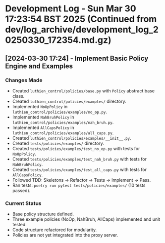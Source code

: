 # Development Log - Sun Mar 30 17:23:54 BST 2025 (Continued from dev/log_archive/development_log_20250330_172354.md.gz)

## [2024-03-30 17:24] - Implement Basic Policy Engine and Examples

### Changes Made
- Created `luthien_control/policies/base.py` with `Policy` abstract base class.
- Created `luthien_control/policies/examples/` directory.
- Implemented `NoOpPolicy` in `luthien_control/policies/examples/no_op.py`.
- Implemented `NahBruhPolicy` in `luthien_control/policies/examples/nah_bruh.py`.
- Implemented `AllCapsPolicy` in `luthien_control/policies/examples/all_caps.py`.
- Created `luthien_control/policies/examples/__init__.py`.
- Created `tests/policies/examples/` directory.
- Created `tests/policies/examples/test_no_op.py` with tests for `NoOpPolicy`.
- Created `tests/policies/examples/test_nah_bruh.py` with tests for `NahBruhPolicy`.
- Created `tests/policies/examples/test_all_caps.py` with tests for `AllCapsPolicy`.
- Followed TDD: Skeletons -> Refactor -> Tests -> Implement -> Pass.
- Ran tests: `poetry run pytest tests/policies/examples/` (10 tests passed).

### Current Status
- Base policy structure defined.
- Three example policies (NoOp, NahBruh, AllCaps) implemented and unit tested.
- Code structure refactored for modularity.
- Policies are not yet integrated into the proxy server.
